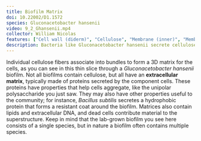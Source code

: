 ```yaml
---
title: Biofilm Matrix
doi: 10.22002/D1.1572
species: Gluconacetobacter hansenii
video: 9_2_Ghansenii.mp4
collector: William Nicolas
features: ["Cell wall (diderm)", "Cellulose", "Membrane (inner)", "Membrane (outer)", "Ribosomes", "Storage granules", "Vesicles (cytoplasmic)"]
description: Bacteria like Gluconacetobacter hansenii secrete cellulose that forms bundles that contribute to the extracellular matrix of their biofilms
---
```


Individual cellulose fibers associate into bundles to form a 3D matrix for the cells, as you can see in this thin slice through a *Gluconacetobacter hansenii* biofilm. Not all biofilms contain cellulose, but all have an **extracellular matrix**, typically made of proteins secreted by the component cells. These proteins have properties that help cells aggregate, like the unipolar polysaccharide you just saw. They may also have other properties useful to the community; for instance, *Bacillus subtilis* secretes a hydrophobic protein that forms a resistant coat around the biofilm. Matrices also contain lipids and extracellular DNA, and dead cells contribute material to the superstructure. Keep in mind that the lab-grown biofilm you see here consists of a single species, but in nature a biofilm often contains multiple species.

